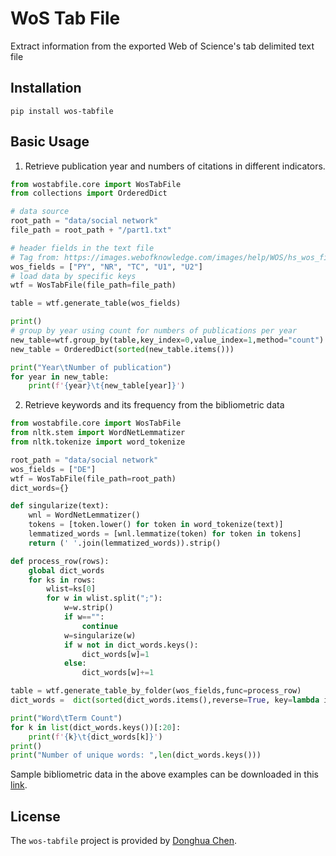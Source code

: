 # WoS Tab File

Extract information from the exported Web of Science's tab delimited text file

## Installation
```pip
pip install wos-tabfile
```

## Basic Usage
1. Retrieve publication year and numbers of citations in different indicators. 
```python
from wostabfile.core import WosTabFile
from collections import OrderedDict

# data source
root_path = "data/social network"
file_path = root_path + "/part1.txt"

# header fields in the text file
# Tag from: https://images.webofknowledge.com/images/help/WOS/hs_wos_fieldtags.html
wos_fields = ["PY", "NR", "TC", "U1", "U2"]
# load data by specific keys
wtf = WosTabFile(file_path=file_path)

table = wtf.generate_table(wos_fields)

print()
# group by year using count for numbers of publications per year
new_table=wtf.group_by(table,key_index=0,value_index=1,method="count")
new_table = OrderedDict(sorted(new_table.items()))

print("Year\tNumber of publication")
for year in new_table:
    print(f'{year}\t{new_table[year]}')

```

2. Retrieve keywords and its frequency from the bibliometric data

```python
from wostabfile.core import WosTabFile
from nltk.stem import WordNetLemmatizer
from nltk.tokenize import word_tokenize

root_path = "data/social network"
wos_fields = ["DE"]
wtf = WosTabFile(file_path=root_path)
dict_words={}

def singularize(text):
    wnl = WordNetLemmatizer()
    tokens = [token.lower() for token in word_tokenize(text)]
    lemmatized_words = [wnl.lemmatize(token) for token in tokens]
    return (' '.join(lemmatized_words)).strip()

def process_row(rows):
    global dict_words
    for ks in rows:
        wlist=ks[0]
        for w in wlist.split(";"):
            w=w.strip()
            if w=="":
                continue
            w=singularize(w)
            if w not in dict_words.keys():
                dict_words[w]=1
            else:
                dict_words[w]+=1

table = wtf.generate_table_by_folder(wos_fields,func=process_row)
dict_words =  dict(sorted(dict_words.items(),reverse=True, key=lambda item: item[1]))

print("Word\tTerm Count")
for k in list(dict_words.keys())[:20]:
    print(f'{k}\t{dict_words[k]}')
print()
print("Number of unique words: ",len(dict_words.keys()))

```

Sample bibliometric data in the above examples can be downloaded in this 
[link](https://github.com/dhchenx/dhchenx.github.io/blob/master/projects/wos-tabfile/social-network.zip?raw=true).

## License
The `wos-tabfile` project is provided by [Donghua Chen](https://github.com/dhchenx). 


